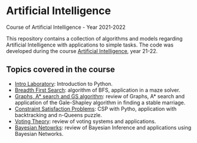 # Artificial Intelligence
Course of Artificial Intelligence - Year 2021-2022

This repository contains a collection of algorithms and models regarding Artificial Intelligence with applications to simple tasks. The code was developed during the course [Artificial Intelligence](https://didattica.unipd.it/off/2021/LM/IN/IN2547/003PD/INQ0091562/N0), year 21-22. 

## Topics covered in the course
- [Intro Laboratory](/Lab1_Artificial_Intelligence.ipynb): Introduction to Python.
- [Breadth First Search](/Lab2_Artificial_Intelligence.ipynb): algorithm of BFS, application in a maze solver. 
- [Graphs, A* search and GS algorithm](/Lab3_Artificial_Intelligence.ipynb): review of Graphs, A* search and application of the Gale-Shapley algorithm in finding a stable marriage. 
- [Constraint Satisfaction Problems](/Lab4_Artificial_Intelligence.ipynb): CSP with Pytho, application with backtracking and n-Queens puzzle. 
- [Voting Theory](/Lab5_Artificial_Intelligence.ipynb): review of voting systems and applications.
- [Bayesian Netowrks](/Lab6_Artificial_Intelligence.ipynb): review of Bayesian Inference and applications using Bayesian Networks. 

